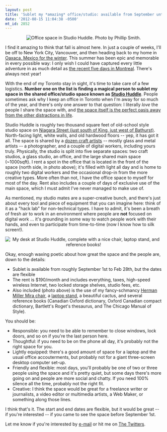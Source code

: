 ```yaml
---
layout: post
title: 'Sublet my *amazing* office/studio: available from September until next spring.'
date: '2012-08-15 11:04:38 -0500'
mt_id: 2852
---
```

<div align="center"><img src="https://lh4.googleusercontent.com/-3Fmr-1s7zQ0/UCu4LQqrAiI/AAAAAAAABPs/otAA3Qo9F1g/s640/IMG_1057.jpg" alt="Office space in Studio Huddle. Photo by Phillip Smith." /></div>

I find it amazing to think that fall is almost here. In just a couple of weeks, I'll be off to New York City, Vancouver, and then heading back to my home in [Oaxaca, Mexico for the winter](/tags/mexico/). This summer has been epic and memorable in every possible way: I only wish I could have captured every little adventure in as much detail as [the recent five days in Montreal](http://www.phillipadsmith.com/2012/08/the-perfect-five-days-in-montreal-as-curated-by-my-tribe.html). There's always next year!

With the end of my Toronto stay in sight, it's time to take care of a few logistics. **Number one on the list is finding a magical person to sublet my space in the shared office/studio space known as [Studio Huddle](http://www.studiohuddle.com/)**. People sometimes ask why I keep an office in Toronto when I'm away for so much of the year, and there's only one answer to that question: I literally *love* the people I share the space with, and [the space itself is the perfect oasis away from the other distractions in life](http://www.studiohuddle.com/space/).

Studio Huddle is roughly two thousand square feet of old-school style studio space on [Niagara Street (just south of King, just west of Bathurst)](http://goo.gl/maps/6pPW5). North-facing light, white walls, and old hardwood floors -- yep, it has got it all. The space is shared by a [dozen craft artists](http://www.studiohuddle.com/artists/) -- mostly glass and metal artists -- a photographer, and a couple of digital workers, including yours truly. Physically, the studio is split into five separate spaces: two craft studios, a glass studio, an office, and the large shared main space (~1000sqft). I rent a spot in the office that is located in the front of the space (north side, in photo above); it's filled with light all day and is home to roughly two digital workers and the occasional drop-in from the more creative types. More often than not, I have the office space to myself for most of the day. Rent also includes a couple of days of exclusive use of the main space, which I must admit I've never managed to make use of.

As mentioned, my studio mates are a super-creative bunch, and there's just about every tool and piece of equipment that you can imagine here: think of it as a "hack lab" for non-technical types. I have to admit, it's been a breath of fresh air to work in an environment where people are **not** focused on digital work ... it's grounding in some way to watch people work with their hands, and even to participate from time-to-time (now I know how to silk screen!).

<div align="center"><img src="https://lh4.googleusercontent.com/-SRxAjj2bSkc/UCu4Nk4Cd3I/AAAAAAAABP0/RZFsRKH2D4w/s640/IMG_1058.jpg" alt="My desk at Studio Huddle, complete with a nice chair, laptop stand, and reference books!" /></div>

Okay, enough waxing poetic about how great the space and the people are, down to the details:

* Sublet is available from roughly September 1st to Feb 28th, but the dates are flexible
* The rent is $190/month and includes everything, taxes, high-speed wireless Internet, two locked storage shelves, studio fees, etc.
* Also included (photo above) is the use of my fancy-schmancy [Herman Miller Mira chair](http://www.hermanmiller.com/products/seating/work-chairs/mirra-chairs.html), a [laptop stand](http://www.raindesigninc.com/mstand.html), a beautiful cactus, and several reference books (Canadian Oxford dictionary, Oxford Canadian compact dictionary, Bartlett's Roget's thesaurus, and The Chicago Manual of Style).

You should be:

* Responsible: you need to be able to remember to close windows, lock doors, and so on if you're the last person here.
* Thoughtful: if you need to be on the phone all day, it's probably not the right space for you.
* Lightly equipped: there's a good amount of space for a laptop and the usual office accouterments, but probably not for a giant three-screen desktop computer set-up.
* Friendly and flexible: most days, you'll probably be one of two or three people using the space and it's pretty quiet, but some days there's more going on and people are more social and chatty. If you need 100% silence all the time, probably not the right fit.
* Creative: I think the space would be great for a freelance writer or journalists, a video editor or multimedia artists, a Web Maker, or something along those lines.

I think that's it. The start and end dates are flexible, but it would be great -- if you're interested -- if you came to see the space before September 1st.

Let me know if you're interested by [e-mail](/#contact) or hit me on [The Twitters](http://twitter.com/phillipadsmith).
